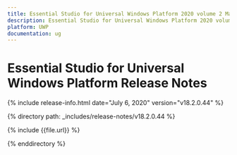 ```yaml
---
title: Essential Studio for Universal Windows Platform 2020 volume 2 Main Release Notes  
description: Essential Studio for Universal Windows Platform 2020 volume 2 Main Release Notes  
platform: UWP
documentation: ug
---
```


# Essential Studio for Universal Windows Platform  Release Notes  

{% include release-info.html date="July 6, 2020"  version="v18.2.0.44" %} 


{% directory path: _includes/release-notes/v18.2.0.44 %}

{% include {{file.url}} %}

{% enddirectory %}
